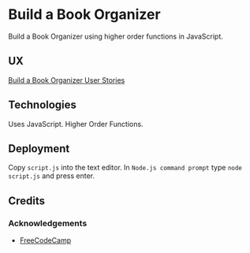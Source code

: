 # Build a Book Organizer

Build a Book Organizer using higher order functions in JavaScript.

## UX

[Build a Book Organizer User Stories](https://www.freecodecamp.org/learn/full-stack-developer/lab-book-organizer/build-a-book-organizer)

## Technologies

Uses JavaScript.  Higher Order Functions.

## Deployment

Copy `script.js` into the text editor.  In `Node.js command prompt` type `node script.js` and press enter.

## Credits

### Acknowledgements

- [FreeCodeCamp](https://www.freecodecamp.org)

